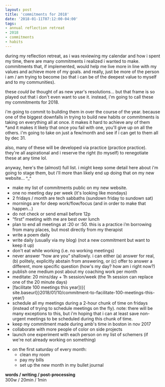 ```yaml
---
layout: post
title: 'commitments for 2018'
date: '2018-01-11T07:12:00-04:00'
tags:
- annual reflection retreat
- 2018
- commitments
- habits
--- 
```


during my reflection retreat, as i was reviewing my calendar and how i spent my time, there are many commitments i realized i wanted to make. commitments that, if implemented, would help me live more in line with my values and achieve more of my goals. and really, just be more of the person i am / am trying to become (so that i can be of the deepest value to myself and to my communities). 

these _could be_ thought of as new year's resolutions... but that frame is so played out that i don't even want to use it. instead, i'm going to call these my commitments for 2018. 

i'm going to commit to building them in over the course of the year. because one of the biggest downfalls in trying to build new habits or commitments is taking on everything all at once. it makes it hard to achieve any of them *and it makes it likely that once you fail with one, you'll give up on all the others. i'm going to take on just a few/month and see if i can get to them all by dec 31. 

also, many of these will be developed via practice (practice practice). they're all aspirational and i reserve the right (to myself) to renegotiate these at any time lol. 

anyway, here's the (almost) full list. i might keep some detail here about i'm going to stage them, but i'll more than likely end up doing that on my new website... ^_^

* make my list of commitments public on my new website. 
* one no meeting day per week (it's looking like mondays)
* 2 fridays / month are tech sabbaths (sundown friday to sundown sat)
* mornings are for deep work/flow/focus (and in order to make that happen...)
* do not check or send email before 12p
* “first” meeting with me are best over lunch 
* plan to end all meetings at :20 or :50. this is a practice i’m borrowing from many places, but most directly from my therapist
* write a poem daily 
* write daily (usually via my blog) (not a new commitment but want to keep it up)
* don't eat while working (i.e. no working meetings)
* never answer “how are you” shallowly. i can either (a) answer for real, (b) politely, explicitly abstain from answering, or (c) offer to answer a different, more specific question (how's my day? how am i right now?)
* publish one medium post about my coaching work per month
* meditate: 20 mins/day + 1h session/week (the 1h session can replace one of the 20 minute days)
* [facilitate 100 meetings this year]({{ site.baseurl}}2018/01/10/commitment-to-facilitate-100-meetings-this-year/)
* schedule all my meetings during a 2-hour chunk of time on fridays (instead of trying to schedule meetings on the fly). note: there will be many exceptions to this, but i'm hoping that i can at least save non-urgent meetings to be scheduled during this chunk of time. 
* keep my commitment made during amb's time in boston in nov 2017
    <!-- * “i want to be a commitment to holding space for people to transform. i want to support myself and others to get enough rest & sleep (which are different things). i want to commit to teaching young ones to read (and therefore be free #frederick douglass). i want to commit to feeding those who are hungry. i want to be a commitment to noticing potential to connect and not forcing the connection.” -->
* collaborate with more people of color on side projects
* launch one experiment with each person on my list of schemers (if we're not already working on something)
<!--     * asad -->
<!--     * mike leyba -->
<!--     * huma -->
<!--     * nene -->
<!--     * grant -->
<!--     * caroline h -->
<!--     * maureen -->
<!--     * danielle -->
<!--     * abraham  -->
* on the first saturday of every month:
    * clean my room
    * pay my bills
    * set up the new month in my bullet journal 


<!-- hyperlink bank -->


<!-- &#042; = asterisk -->
<!-- &#039; = single quote '-->

**words / writing / post-processing**  
300w / 20min / 1min